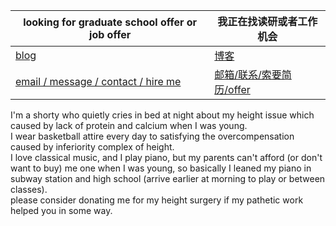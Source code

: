 | looking for graduate school offer or job offer | 我正在找读研或者工作机会 |
| - | - |
| [blog](http://zxkmm.ysepan.com) | [博客](http://zxkmm.ysepan.com) |
| [email / message / contact / hire me](mailto:mw90twrch@mozmail.com) | [邮箱/联系/索要简历/offer](mailto:mw90twrch@mozmail.com) |

I'm a shorty who quietly cries in bed at night about my height issue which caused by lack of protein and calcium when I was young.  
I wear basketball attire every day to satisfying the overcompensation caused by inferiority complex of height.   
I love classical music, and I play piano, but my parents can't afford (or don't want to buy) me one when I was young, so basically I leaned my piano in subway station and high school (arrive earlier at morning to play or between classes).  
please consider donating me for my height surgery if my pathetic work helped you in some way.  
